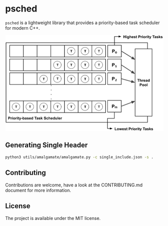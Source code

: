 # psched

`psched` is a lightweight library that provides a priority-based task scheduler for modern C++.

<p align="center">
  <img src="img/priority_scheduling.png"/>  
</p>

## Generating Single Header

```bash
python3 utils/amalgamate/amalgamate.py -c single_include.json -s .
```

## Contributing
Contributions are welcome, have a look at the CONTRIBUTING.md document for more information.

## License
The project is available under the MIT license.